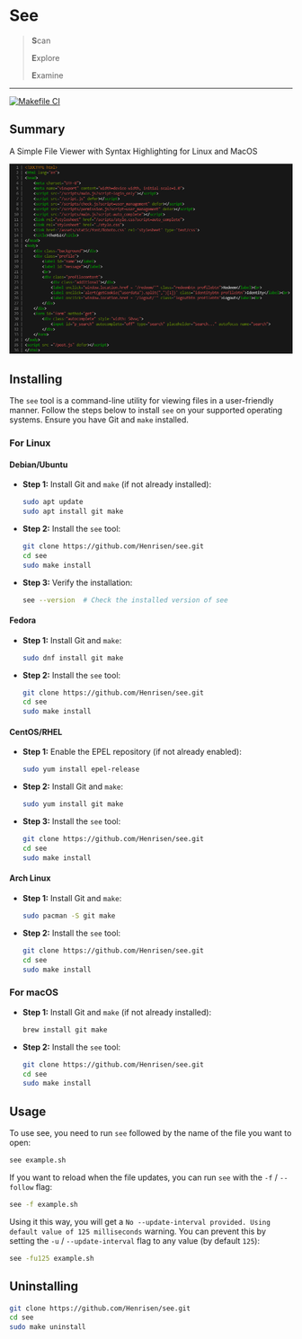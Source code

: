 # See

> **S**can
>
> **E**xplore
>
> **E**xamine
---
[![Makefile CI](https://github.com/Henrisen/see/actions/workflows/makefile.yml/badge.svg)](https://github.com/Henrisen/see/actions/workflows/makefile.yml)

## Summary

A Simple File Viewer with Syntax Highlighting for Linux and MacOS

![Screenshot of see](https://github.com/Henrisen/see/blob/main/.github/resources/1.png?raw=true)

## Installing

The `see` tool is a command-line utility for viewing files in a user-friendly manner. Follow the steps below to install `see` on your supported operating systems. Ensure you have Git and `make` installed.

### For Linux

#### **Debian/Ubuntu**

- **Step 1:** Install Git and `make` (if not already installed):

    ```bash
    sudo apt update
    sudo apt install git make
    ```

- **Step 2:** Install the `see` tool:

    ```bash
    git clone https://github.com/Henrisen/see.git
    cd see
    sudo make install
    ```

- **Step 3:** Verify the installation:

    ```bash
    see --version  # Check the installed version of see
    ```

#### **Fedora**

- **Step 1:** Install Git and `make`:

    ```bash
    sudo dnf install git make
    ```

- **Step 2:** Install the `see` tool:

    ```bash
    git clone https://github.com/Henrisen/see.git
    cd see
    sudo make install
    ```

#### **CentOS/RHEL**

- **Step 1:** Enable the EPEL repository (if not already enabled):

    ```bash
    sudo yum install epel-release
    ```

- **Step 2:** Install Git and `make`:

    ```bash
    sudo yum install git make
    ```

- **Step 3:** Install the `see` tool:

    ```bash
    git clone https://github.com/Henrisen/see.git
    cd see
    sudo make install
    ```

#### **Arch Linux**

- **Step 1:** Install Git and `make`:

    ```bash
    sudo pacman -S git make
    ```

- **Step 2:** Install the `see` tool:

    ```bash
    git clone https://github.com/Henrisen/see.git
    cd see
    sudo make install
    ```

### For macOS

- **Step 1:** Install Git and `make` (if not already installed):

    ```bash
    brew install git make
    ```

- **Step 2:** Install the `see` tool:

    ```bash
    git clone https://github.com/Henrisen/see.git
    cd see
    sudo make install
    ```

## Usage

To use see, you need to run `see` followed by the name of the file you want to open:

```bash
see example.sh
```

If you want to reload when the file updates, you can run `see` with the `-f` / `--follow` flag:

```bash
see -f example.sh
```

Using it this way, you will get a `No --update-interval provided. Using default value of 125 milliseconds` warning.
You can prevent this by setting the `-u` / `--update-interval` flag to any value (by default `125`):

```bash
see -fu125 example.sh
```

## Uninstalling

```bash
git clone https://github.com/Henrisen/see.git
cd see
sudo make uninstall
```
